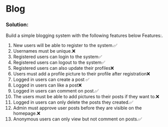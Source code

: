 # Blog

### Solution:

Build a simple blogging system with the following features below
Features:.
1. New users will be able to register to the system.✅
2. Usernames must be unique.❌
3. Registered users can login to the system✅
4. Registered users can logout to the system✅
5. Registered users can also update their profiles❌
6. Users must add a profile picture to their profile after registration❌
7. Logged in users can create a post ✅
8. Logged in users can like a post❌
10. Logged in users can comment on post.✅
11. The users must be able to add pictures to their posts if they want to.❌
12. Logged in users can only delete the posts they created.✅
13. Admin must approve user posts before they are visible on the homepage.❌
14. Anonymous users can only view but not comment on posts.✅